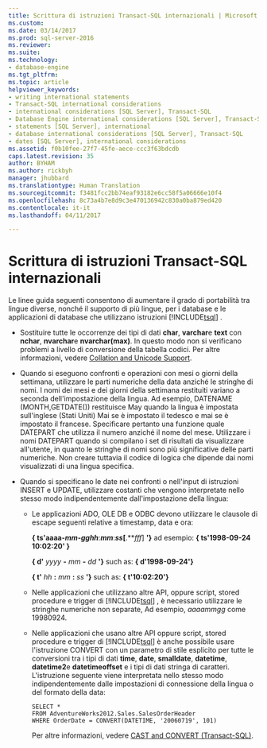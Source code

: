 ```yaml
---
title: Scrittura di istruzioni Transact-SQL internazionali | Microsoft Docs
ms.custom: 
ms.date: 03/14/2017
ms.prod: sql-server-2016
ms.reviewer: 
ms.suite: 
ms.technology:
- database-engine
ms.tgt_pltfrm: 
ms.topic: article
helpviewer_keywords:
- writing international statements
- Transact-SQL international considerations
- international considerations [SQL Server], Transact-SQL
- Database Engine international considerations [SQL Server], Transact-SQL
- statements [SQL Server], international
- database international considerations [SQL Server], Transact-SQL
- dates [SQL Server], international considerations
ms.assetid: f0b10fee-27f7-45fe-aece-ccc3f63bdcdb
caps.latest.revision: 35
author: BYHAM
ms.author: rickbyh
manager: jhubbard
ms.translationtype: Human Translation
ms.sourcegitcommit: f3481fcc2bb74eaf93182e6cc58f5a06666e10f4
ms.openlocfilehash: 8c73a4b7e8d9c3e470136942c830a0ba879ed420
ms.contentlocale: it-it
ms.lasthandoff: 04/11/2017

---
```

# <a name="write-international-transact-sql-statements"></a>Scrittura di istruzioni Transact-SQL internazionali
  Le linee guida seguenti consentono di aumentare il grado di portabilità tra lingue diverse, nonché il supporto di più lingue, per i database e le applicazioni di database che utilizzano istruzioni [!INCLUDE[tsql](../../includes/tsql-md.md)] .  
  
-   Sostituire tutte le occorrenze dei tipi di dati **char**, **varchar**e **text** con **nchar**, **nvarchar**e **nvarchar(max)**. In questo modo non si verificano problemi a livello di conversione della tabella codici. Per altre informazioni, vedere [Collation and Unicode Support](../../relational-databases/collations/collation-and-unicode-support.md).  
  
-   Quando si eseguono confronti e operazioni con mesi o giorni della settimana, utilizzare le parti numeriche della data anziché le stringhe di nomi. I nomi dei mesi e dei giorni della settimana restituiti variano a seconda dell'impostazione della lingua. Ad esempio, DATENAME (MONTH,GETDATE()) restituisce May quando la lingua è impostata sull'inglese (Stati Uniti) Mai se è impostato il tedesco e mai se è impostato il francese. Specificare pertanto una funzione quale DATEPART che utilizza il numero anziché il nome del mese. Utilizzare i nomi DATEPART quando si compilano i set di risultati da visualizzare all'utente, in quanto le stringhe di nomi sono più significative delle parti numeriche. Non creare tuttavia il codice di logica che dipende dai nomi visualizzati di una lingua specifica.  
  
-   Quando si specificano le date nei confronti o nell'input di istruzioni INSERT e UPDATE, utilizzare costanti che vengono interpretate nello stesso modo indipendentemente dall'impostazione della lingua:  
  
    -   Le applicazioni ADO, OLE DB e ODBC devono utilizzare le clausole di escape seguenti relative a timestamp, data e ora:  
  
         **{ ts'**aaaa**-***mm***-***gg**hh***:***mm***:***ss*[**.***fff*] **'}** ad esempio: **{ ts'**1998**-**09**-**24 10**:**02**:**20**' }**  
  
         **{ d'** *yyyy* **-** *mm* **-** *dd* **'}** such as: **{ d'**1998**-**09**-**24**'}**  
  
         **{ t'** *hh* **:** *mm* **:** *ss* **'}** such as: **{ t'**10:02:20**'}**  
  
    -   Nelle applicazioni che utilizzano altre API, oppure script, stored procedure e trigger di [!INCLUDE[tsql](../../includes/tsql-md.md)] , è necessario utilizzare le stringhe numeriche non separate, Ad esempio, *aaaammgg* come 19980924.  
  
    -   Nelle applicazioni che usano altre API oppure script, stored procedure e trigger di [!INCLUDE[tsql](../../includes/tsql-md.md)] è anche possibile usare l'istruzione CONVERT con un parametro di stile esplicito per tutte le conversioni tra i tipi di dati **time**, **date**, **smalldate**, **datetime**, **datetime2**e **datetimeoffset** e i tipi di dati stringa di caratteri. L'istruzione seguente viene interpretata nello stesso modo indipendentemente dalle impostazioni di connessione della lingua o del formato della data:  
  
        ```  
        SELECT *  
        FROM AdventureWorks2012.Sales.SalesOrderHeader  
        WHERE OrderDate = CONVERT(DATETIME, '20060719', 101)  
        ```  
  
         Per altre informazioni, vedere [CAST and CONVERT &#40;Transact-SQL&#41;](../../t-sql/functions/cast-and-convert-transact-sql.md).  
  
  

